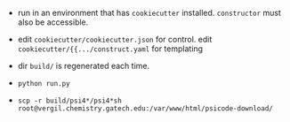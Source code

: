 
* run in an environment that has `cookiecutter` installed. `constructor` must also be accessible.

* edit `cookiecutter/cookiecutter.json` for control. edit `cookiecutter/{{.../construct.yaml` for templating

* dir `build/` is regenerated each time.

* `python run.py`

* `scp -r build/psi4*/psi4*sh root@vergil.chemistry.gatech.edu:/var/www/html/psicode-download/`


